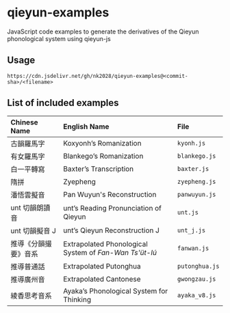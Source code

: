# qieyun-examples

JavaScript code examples to generate the derivatives of the Qieyun phonological system using qieyun-js

## Usage

```
https://cdn.jsdelivr.net/gh/nk2028/qieyun-examples@<commit-sha>/<filename>
```

## List of included examples

Chinese Name | English Name | File
:- | :- | :-
古韻羅馬字 | Koxyonh’s Romanization | `kyonh.js`
有女羅馬字 | Blankego’s Romanization | `blankego.js`
白一平轉寫 | Baxter’s Transcription | `baxter.js`
隋拼 | Zyepheng | `zyepheng.js`
潘悟雲擬音 | Pan Wuyun's Reconstruction | `panwuyun.js`
unt 切韻朗讀音 | unt’s Reading Pronunciation of Qieyun | `unt.js`
unt 切韻擬音 J | unt’s Qieyun Reconstruction J | `unt_j.js`
推導《分韻撮要》音系 | Extrapolated Phonological System of _Fan-Wan Ts'üt-Iú_ | `fanwan.js` |
推導普通話 | Extrapolated Putonghua | `putonghua.js`
推導廣州音 | Extrapolated Cantonese | `gwongzau.js`
綾香思考音系 | Ayaka’s Phonological System for Thinking | `ayaka_v8.js`
